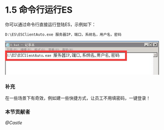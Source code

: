 # 1.5 命令行运行ES
你可以通过命令行直接运行登陆ES，示例如下：

	D:\ES\ESClientAuto.exe 服务器IP，端口，系统名，用户名，密码

![](./1.5.1.jpg)

### 补充
在一些场景下有奇效，例如建一些快捷方式，让员工不用填密码，一键登录！

### 本节贡献者
*@Castle*
